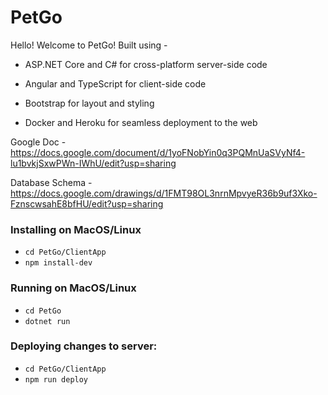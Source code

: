 # PetGo
Hello! Welcome to PetGo! Built using -

- ASP.NET Core and C# for cross-platform server-side code

- Angular and TypeScript for client-side code

- Bootstrap for layout and styling

- Docker and Heroku for seamless deployment to the web

Google Doc - https://docs.google.com/document/d/1yoFNobYin0q3PQMnUaSVyNf4-lu1bvkjSxwPWn-IWhU/edit?usp=sharing

Database Schema - https://docs.google.com/drawings/d/1FMT98OL3nrnMpvyeR36b9uf3Xko-FznscwsahE8bfHU/edit?usp=sharing

### Installing on MacOS/Linux
 
* `cd PetGo/ClientApp`
* `npm install-dev`

### Running on MacOS/Linux
 
* `cd PetGo`
* `dotnet run`

### Deploying changes to server:
* `cd PetGo/ClientApp`
* `npm run deploy`
